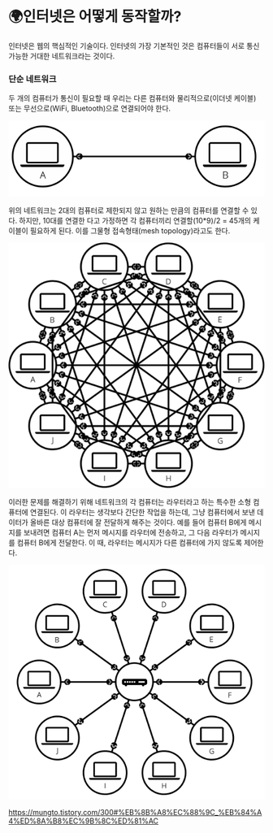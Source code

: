# 🌍인터넷은 어떻게 동작할까?

인터넷은 웹의 핵심적인 기술이다. 인터넷의 가장 기본적인 것은 컴퓨터들이 서로 통신 가능한 거대한 네트워크라는 것이다.

### 단순 네트워크

두 개의 컴퓨터가 통신이 필요할 때 우리는 다른 컴퓨터와 물리적으로(이더넷 케이블) 또는 무선으로(WiFi, Bluetooth)으로 연결되어야 한다.

![](https://github.com/ingyeomnote/TIL/blob/main/Internet/images/network_01.png?raw=true)


위의 네트워크는 2대의 컴퓨터로 제한되지 않고 원하는 만큼의 컴퓨터를 연결할 수 있다. 하지만, 10대를 연결한 다고 가정하면 각 컴퓨터끼리 연결할(10*9)/2 = 45개의 케이블이 필요하게 된다. 이를 그물형 접속형태(mesh topology)라고도 한다.


![](https://github.com/ingyeomnote/TIL/blob/main/Internet/images/network_02.png?raw=true)

이러한 문제를 해결하기 위해 네트워크의 각 컴퓨터는 라우터라고 하는 특수한 소형 컴퓨터에 연결된다. 이 라우터는 생각보다 간단한 작업을 하는데, 그냥 컴퓨터에서 보낸 데이터가 올바른 대상 컴퓨터에 잘 전달하게 해주는 것이다. 예를 들어 컴퓨터 B에게 메시지를 보내려면 컴퓨터 A는 먼저 메시지를 라우터에 전송하고, 그 다음 라우터가 메시지를 컴퓨터 B에게 전달한다. 이 때, 라우터는 메시지가 다른 컴퓨터에 가지 않도록 제어한다.

![](https://github.com/ingyeomnote/TIL/blob/main/Internet/images/network_03.png?raw=true)




https://mungto.tistory.com/300#%EB%8B%A8%EC%88%9C_%EB%84%A4%ED%8A%B8%EC%9B%8C%ED%81%AC